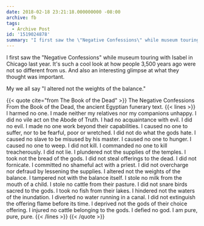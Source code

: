 ```yaml
---
date: 2018-02-18 23:21:18.000000000 -08:00
archive: fb
tags: 
  - Archive Post
id: '1519024878'
summary: "I first saw the \"Negative Confessions\" while museum touring with Isabel in Chicago last year. It's such a cool look at how people 3,500 years ago were not so different from us. And also an interesting glimpse at what they thought was important."
---
```


I first saw the "Negative Confessions" while museum touring with Isabel in Chicago last year. It's such a cool look at how people 3,500 years ago were not so different from us. And also an interesting glimpse at what they thought was important.

My we all say "I altered not the weights of the balance."

{{< quote cite="from The Book of the Dead" >}}
The Negative Confessions
From the Book of the Dead, the ancient Egyptian funerary text.
{{< lines >}}
I harmed no one.
I made neither my relatives nor my companions unhappy.
I did no vile act on the Abode of Truth.
I had no acquaintance with evil.
I did no evil.
I made no one work beyond their capabilities.
I caused no one to suffer, nor to be fearful, poor or wretched.
I did not do what the gods hate.
I caused no slave to be misused by his master.
I caused no one to hunger.
I caused no one to weep.
I did not kill.
I commanded no one to kill treacherously.
I did not lie.
I plundered not the supplies of the temples.
I took not the bread of the gods.
I did not steal offerings to the dead.
I did not fornicate.
I committed no shameful act with a priest.
I did not overcharge nor defraud by lessening the supplies.
I altered not the weights of the balance.
I tampered not with the balance itself.
I stole no milk from the mouth of a child.
I stole no cattle from their pasture.
I did not snare birds sacred to the gods.
I took no fish from their lakes.
I hindered not the waters of the inundation.
I diverted no water running in a canal.
I did not extinguish the offering flame before its time.
I deprived not the gods of their choice offering.
I injured no cattle belonging to the gods.
I defied no god.
I am pure, pure, pure.
{{< /lines >}}
{{< /quote >}}